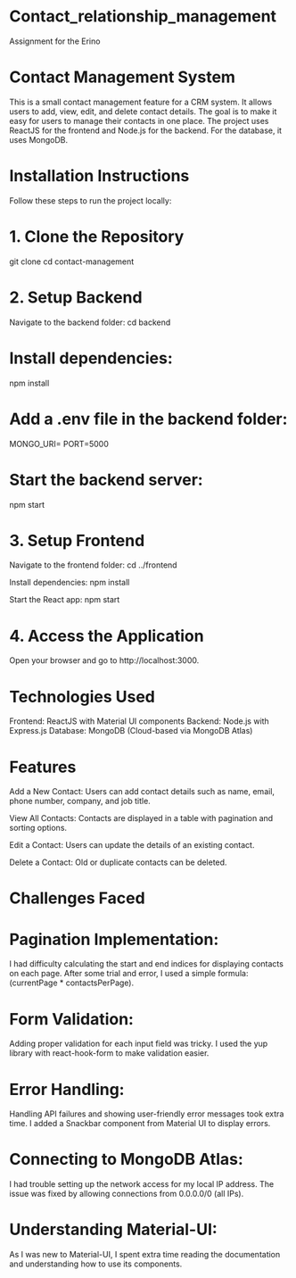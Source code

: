 # Contact_relationship_management
Assignment for the Erino

# Contact Management System
This is a small contact management feature for a CRM system. It allows users to add, view, edit, and delete contact details. The goal is to make it easy for users to manage their contacts in one place. The project uses ReactJS for the frontend and Node.js for the backend. For the database, it uses MongoDB.

# Installation Instructions
Follow these steps to run the project locally:

# 1. Clone the Repository
git clone <repository-link>
cd contact-management
# 2. Setup Backend
Navigate to the backend folder:
cd backend

# Install dependencies:
npm install

# Add a .env file in the backend folder:
MONGO_URI=
PORT=5000
# Start the backend server:
npm start

# 3. Setup Frontend
Navigate to the frontend folder:
cd ../frontend

Install dependencies:
npm install

Start the React app:
npm start

# 4. Access the Application
Open your browser and go to http://localhost:3000.


# Technologies Used
Frontend: ReactJS with Material UI components
Backend: Node.js with Express.js
Database: MongoDB (Cloud-based via MongoDB Atlas)


# Features

Add a New Contact:
Users can add contact details such as name, email, phone number, company, and job title.

View All Contacts:
Contacts are displayed in a table with pagination and sorting options.

Edit a Contact:
Users can update the details of an existing contact.

Delete a Contact:
Old or duplicate contacts can be deleted.



# Challenges Faced

# Pagination Implementation:

I had difficulty calculating the start and end indices for displaying contacts on each page.
After some trial and error, I used a simple formula: (currentPage * contactsPerPage).

# Form Validation:

Adding proper validation for each input field was tricky.
I used the yup library with react-hook-form to make validation easier.

# Error Handling:

Handling API failures and showing user-friendly error messages took extra time.
I added a Snackbar component from Material UI to display errors.

# Connecting to MongoDB Atlas:

I had trouble setting up the network access for my local IP address.
The issue was fixed by allowing connections from 0.0.0.0/0 (all IPs).

# Understanding Material-UI:

As I was new to Material-UI, I spent extra time reading the documentation and understanding how to use its components.



